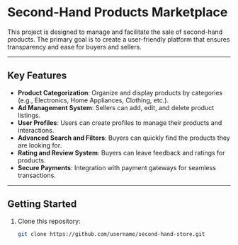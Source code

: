 # Second-Hand Products Marketplace

This project is designed to manage and facilitate the sale of second-hand products. The primary goal is to create a user-friendly platform that ensures transparency and ease for buyers and sellers.

---

## Key Features
- **Product Categorization**: Organize and display products by categories (e.g., Electronics, Home Appliances, Clothing, etc.).
- **Ad Management System**: Sellers can add, edit, and delete product listings.
- **User Profiles**: Users can create profiles to manage their products and interactions.
- **Advanced Search and Filters**: Buyers can quickly find the products they are looking for.
- **Rating and Review System**: Buyers can leave feedback and ratings for products.
- **Secure Payments**: Integration with payment gateways for seamless transactions.

---

## Getting Started
1. Clone this repository:
   ```bash
   git clone https://github.com/username/second-hand-store.git
